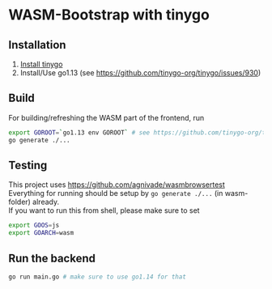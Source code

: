 # WASM-Bootstrap with tinygo

## Installation
1. [Install tinygo](https://tinygo.org/getting-started/)
2. Install/Use go1.13 (see https://github.com/tinygo-org/tinygo/issues/930)

## Build
For building/refreshing the WASM part of the frontend, run
```bash
export GOROOT=`go1.13 env GOROOT` # see https://github.com/tinygo-org/tinygo/issues/930#issuecomment-605597556
go generate ./...
```

## Testing
This project uses https://github.com/agnivade/wasmbrowsertest  
Everything for running should be setup by `go generate ./...` (in wasm-folder) already.  
If you want to run this from shell, please make sure to set  
```bash
export GOOS=js
export GOARCH=wasm
```

## Run the backend
```bash
go run main.go # make sure to use go1.14 for that
```
